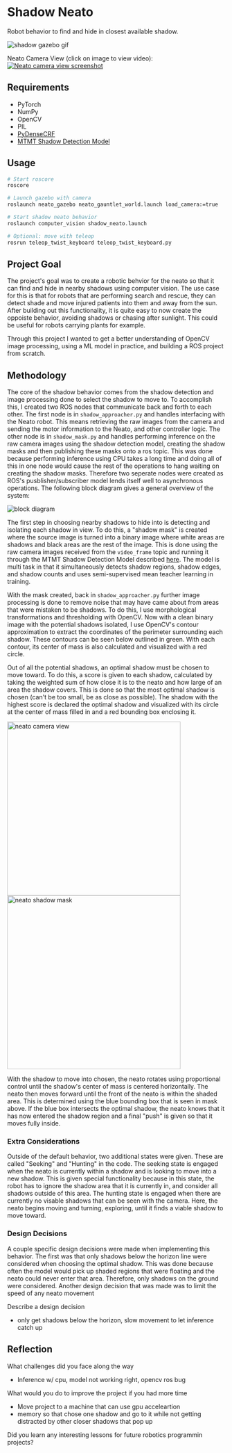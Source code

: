 # Shadow Neato

Robot behavior to find and hide in closest available shadow.

![shadow gazebo gif](media/shadow_gazebo.gif)

Neato Camera View (click on image to view video):
[![Neato camera view screenshot](media/video_screenshot.png)](https://youtu.be/U_qABB3b_0g)

## Requirements

* PyTorch
* NumPy
* OpenCV
* PIL
* [PyDenseCRF](https://github.com/lucasb-eyer/pydensecrf)
* [MTMT Shadow Detection Model](https://github.com/eraserNut/MTMT)

## Usage

```sh
# Start roscore
roscore

# Launch gazebo with camera
roslaunch neato_gazebo neato_gauntlet_world.launch load_camera:=true

# Start shadow neato behavior
roslaunch computer_vision shadow_neato.launch

# Optional: move with teleop
rosrun teleop_twist_keyboard teleop_twist_keyboard.py  
```

## Project Goal

The project's goal was to create a robotic behvior for the neato so that it can find and hide in nearby shadows using computer vision. The use case for this is that for robots that are performing search and rescue, they can detect shade and move injured patients into them and away from the sun. After building out this functionality, it is quite easy to now create the oppoiste behavior, avoiding shadows or chasing after sunlight. This could be useful for robots carrying plants for example.

Through this project I wanted to get a better understanding of OpenCV image processing, using a ML model in practice, and building a ROS project from scratch.

## Methodology

The core of the shadow behavior comes from the shadow detection and image processing done to select the shadow to move to. To accomplish this, I created two ROS nodes that communicate back and forth to each other. The first node is in `shadow_approacher.py` and handles interfacing with the Neato robot. This means retrieving the raw images from the camera and sending the motor information to the Neato, and other controller logic. The other node is in `shadow_mask.py` and handles performing inference on the raw camera images using the shadow detection model, creating the shadow masks and then publishing these masks onto a ros topic. This was done because performing inference using CPU takes a long time and doing all of this in one node would cause the rest of the operations to hang waiting on creating the shadow masks. Therefore two seperate nodes were created as ROS's pusblisher/subscriber model lends itself well to asynchronous operations. The following block diagram gives a general overview of the system:

![block diagram](media/diagram.jpeg)

The first step in choosing nearby shadows to hide into is detecting and isolating each shadow in view. To do this, a "shadow mask" is created where the source image is turned into a binary image where white areas are shadows and black areas are the rest of the image. This is done using the raw camera images received from the `video_frame` topic and running it through the MTMT Shadow Detection Model described [here](https://openaccess.thecvf.com/content_CVPR_2020/papers/Chen_A_Multi-Task_Mean_Teacher_for_Semi-Supervised_Shadow_Detection_CVPR_2020_paper.pdf). The model is multi task in that it simultaneously detects shadow regions, shadow edges, and shadow counts and uses semi-supervised mean teacher learning in training. 

With the mask created, back in `shadow_approacher.py` further image processing is done to remove noise that may have came about from areas that were mistaken to be shadows. To do this, I use morphological transformations and thresholding with OpenCV. Now with a clean binary image with the potential shadows isolated, I use OpenCV's contour approximation to extract the coordinates of the perimeter surrounding each shadow. These contours can be seen below outlined in green. With each contour, its center of mass is also calculated and visualized with a red circle.

Out of all the potential shadows, an optimal shadow must be chosen to move toward. To do this, a score is given to each shadow, calculated by taking the weighted sum of how close it is to the neato and how large of an area the shadow covers. This is done so that the most optimal shadow is chosen (can't be too small, be as close as possible). The shadow with the highest score is declared the optimal shadow and visualized with its circle at the center of mass filled in and a red bounding box enclosing it.

<img src="media/camera_view.png" alt="neato camera view" width="400"/>
<img src="media/shadow_mask.png" alt="neato shadow mask" width="400"/>

With the shadow to move into chosen, the neato rotates using proportional control until the shadow's center of mass is centered horizontally. The neato then moves forward until the front of the neato is within the shaded area. This is determined using the blue bounding box that is seen in mask above. If the blue box intersects the optimal shadow, the neato knows that it has now entered the shadow region and a final "push" is given so that it moves fully inside. 

### Extra Considerations

Outside of the default behavior, two additional states were given. These are called "Seeking" and "Hunting" in the code. The seeking state is engaged when the neato is currently within a shadow and is looking to move into a new shadow. This is given special functionality because in this state, the robot has to ignore the shadow area that it is currently in, and consider all shadows outside of this area. The hunting state is engaged when there are currently no visable shadows that can be seen with the camera. Here, the neato begins moving and turning, exploring, until it finds a viable shadow to move toward.

### Design Decisions

A couple specific design decisions were made when implementing this behavior. The first was that only shadows below the horizon line were considered when choosing the optimal shadow. This was done because often the model would pick up shaded regions that were floating and the neato could never enter that area. Therefore, only shadows on the ground were considered. Another design decision that was made was to limit the speed of any neato movement

Describe a design decision
* only get shadows below the horizon, slow movement to let inference catch up

## Reflection

What challenges did you face along the way
* Inference w/ cpu, model not working right, opencv ros bug

What would you do to improve the project if you had more time
* Move project to a machine that can use gpu acceleartion
* memory so that chose one shadow and go to it while not getting distracted by other closer shadows that pop up

Did you learn any interesting lessons for future robotics programmin projects?
